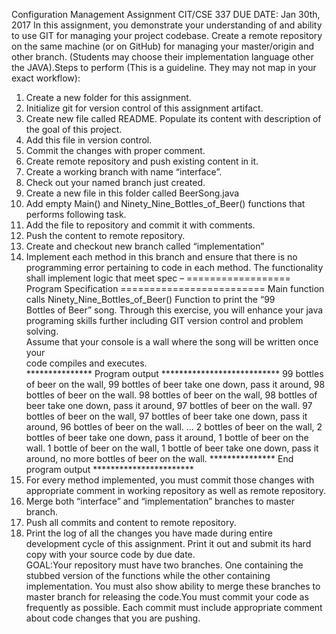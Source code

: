 Configuration	Management	Assignment
CIT/CSE	337
DUE	DATE:	Jan 30th,	2017
In	 this	 assignment,	 you	 demonstrate	 your	 understanding	 of	 and	 ability	 to	 use	 GIT	 for	managing	your	project	codebase.	Create	a	remote	repository on	the	same	machine (or	on	GitHub) for	managing	your	master/origin	and	 other	 branch. (Students	may	 choose	their	implementation	language	other	the	JAVA).Steps	to	perform (This	is	a	guideline.	They	may	not	map	in	your	exact	workflow):
1. Create	a	new	folder	for	this	assignment.
2. Initialize	git	for	version	control	of	this	assignment	artifact.
3. Create	new	file	called	README.	Populate	its	content	with	description	of	the	goal	of	this	project.
4. Add	this	file	in	version	control.
5. Commit	the	changes	with	proper	comment.
6. Create	remote	repository	and	push	existing	content	in it.
7. Create	a	working	branch	with	name “interface”.
8. Check	out	your	named	branch	just	created.
9. Create	a	new	file	in	this	folder	called	BeerSong.java
10. Add	 empty	Main()	 and	 Ninety_Nine_Bottles_of_Beer()	 functions	 that	 performs	following	task.
11. Add	the	file	to	repository	and	commit	it	with	comments.
12. Push	the	content	to	remote	repository.
13. Create	and	checkout new	branch	called	“implementation”
14. Implement	each	method	in	this	branch	and	ensure	that	there is	no	programming	error	pertaining	to	code	in	each	method. The	functionality	shall	implement	logic	that	meet spec –
================== Program	Specification	=========================
Main	 function	 calls	 Ninety_Nine_Bottles_of_Beer()	 	 Function to	 print the	 “99	
Bottles	 of	 Beer”	 song.	 Through	 this	 exercise,	 you	 will	 enhance	 your java
programing skills	 further	 including GIT	 version control	 and	 problem	 solving.	
Assume	 that	 your console	 is	 a	 wall where	 the	 song	 will	 be	 written	 once	 your	
code	compiles	and	executes.	
***************	Program	output	***************************
99	bottles	of	beer	on	the	wall,	99	bottles	of	beer
take	one	down,	pass	it	around,	98	bottles	of	beer	on	the	wall.
98	bottles	of	beer	on	the	wall,	98	bottles	of	beer
take	one	down,	pass	it	around,	97	bottles	of	beer	on	the	wall.
97	bottles	of	beer	on	the	wall,	97	bottles	of	beer
take	one	down,	pass	it	around,	96	bottles	of	beer on	the	wall.
...
2	bottles	of	beer	on	the	wall,	2	bottles	of	beer
take	one	down,	pass	it	around,	1	bottle	of	beer	on	the	wall.
1	bottle	of	beer	on	the	wall,	1	bottle	of	beer
take	one	down,	pass	it	around,	no	more	bottles	of	beer	on	the	wall.
***************	End	program	output	***********************
15. For	 every	 method	 implemented,	 you	 must	 commit	 those	 changes	 with	appropriate	comment	in	working	repository	as	well	as	remote	repository.
16. Merge	both	“interface” and	“implementation” branches	to	master	branch.
17. Push	all	commits	and	content	to	remote	repository.
18. Print	the	log	of	all	the	changes	you	have	made	during	entire	development	cycle	of	this	assignment.	Print	it	out	and	submit	its	hard	copy	with	your	source	code	by	due	date.	
GOAL:Your	 repository	 must	 have	 two	 branches.	 One	 containing	 the	 stubbed	 version	 of	 the	functions	 while	 the	 other	 containing	 implementation.	 You	 must	 also	 show	 ability	 to	merge	these	branches	to	master	branch	for	releasing	the	code.You	 must	 commit	 your	 code	 as	 frequently	 as	 possible.	 Each	 commit	 must	 include	appropriate	comment	about	code	changes	that	you	are	pushing.
